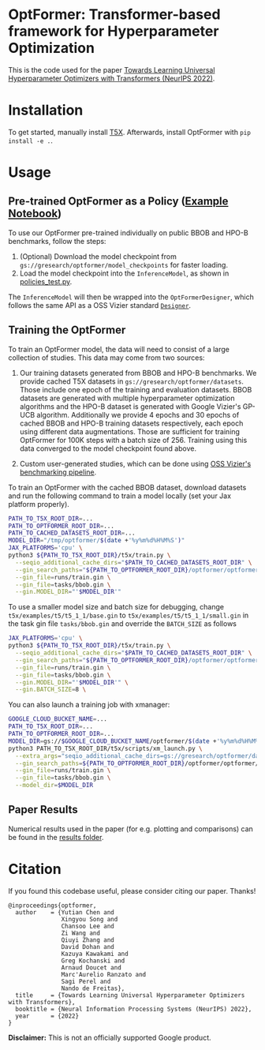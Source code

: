 # OptFormer: Transformer-based framework for Hyperparameter Optimization
This is the code used for the paper [Towards Learning Universal Hyperparameter Optimizers with Transformers (NeurIPS 2022)](https://arxiv.org/abs/2205.13320).

# Installation
To get started, manually install [T5X](https://github.com/google-research/t5x). Afterwards, install OptFormer with ``pip install -e .``.

# Usage

## Pre-trained OptFormer as a Policy ([Example Notebook](https://github.com/google-research/optformer/blob/main/optformer/notebooks/OptFormer_inference.ipynb))
To use our OptFormer pre-trained individually on public BBOB and HPO-B benchmarks, follow the steps:

1. (Optional) Download the model checkpoint from `gs://gresearch/optformer/model_checkpoints` for faster loading.
2. Load the model checkpoint into the `InferenceModel`, as shown in [policies_test.py](https://github.com/google-research/optformer/blob/main/optformer/t5x/policies.py).

The `InferenceModel` will then be wrapped into the `OptFormerDesigner`, which follows the same API as a OSS Vizier standard [`Designer`](https://oss-vizier.readthedocs.io/en/latest/guides/developer/writing_algorithms.html).

## Training the OptFormer
To train an OptFormer model, the data will need to consist of a large collection of studies. This data may come from two sources:

1. Our training datasets generated from BBOB and HPO-B benchmarks. We provide cached T5X datasets in `gs://gresearch/optformer/datasets`. Those include one epoch of the training and evaluation datasets. BBOB datasets are generated with multiple hyperparameter optimization algorithms and the HPO-B dataset is generated with Google Vizier's GP-UCB algorithm. Additionally we provide 4 epochs and 30 epochs of cached BBOB and HPO-B training datasets respectively, each epoch using different data augmentations. Those are sufficient for training OptFormer for 100K steps with a batch size of 256. Training using this data converged to the model checkpoint found above.

2. Custom user-generated studies, which can be done using [OSS Vizier's benchmarking pipeline](https://oss-vizier.readthedocs.io/en/latest/guides/index.html#for-benchmarking).

To train an OptFormer with the cached BBOB dataset, download datasets and run the following command to train a model locally (set your Jax platform properly).

```sh
PATH_TO_T5X_ROOT_DIR=...
PATH_TO_OPTFORMER_ROOT_DIR=...
PATH_TO_CACHED_DATASETS_ROOT_DIR=...
MODEL_DIR="/tmp/optformer/$(date +'%y%m%d%H%M%S')"
JAX_PLATFORMS='cpu' \
python3 ${PATH_TO_T5X_ROOT_DIR}/t5x/train.py \
  --seqio_additional_cache_dirs="$PATH_TO_CACHED_DATASETS_ROOT_DIR" \
  --gin_search_paths="${PATH_TO_OPTFORMER_ROOT_DIR}/optformer/optformer/t5x/configs" \
  --gin_file=runs/train.gin \
  --gin_file=tasks/bbob.gin \
  --gin.MODEL_DIR="'$MODEL_DIR'"
```

To use a smaller model size and batch size for debugging, change `t5x/examples/t5/t5_1_1/base.gin` to `t5x/examples/t5/t5_1_1/small.gin` in the task gin file `tasks/bbob.gin` and override the `BATCH_SIZE` as follows

```sh
JAX_PLATFORMS='cpu' \
python3 ${PATH_TO_T5X_ROOT_DIR}/t5x/train.py \
  --seqio_additional_cache_dirs="$PATH_TO_CACHED_DATASETS_ROOT_DIR" \
  --gin_search_paths="${PATH_TO_OPTFORMER_ROOT_DIR}/optformer/optformer/t5x/configs" \
  --gin_file=runs/train.gin \
  --gin_file=tasks/bbob.gin \
  --gin.MODEL_DIR="'$MODEL_DIR'" \
  --gin.BATCH_SIZE=8 \
```

You can also launch a training job with xmanager:

```sh
GOOGLE_CLOUD_BUCKET_NAME=...
PATH_TO_T5X_ROOT_DIR=...
PATH_TO_OPTFORMER_ROOT_DIR=...
MODEL_DIR=gs://$GOOGLE_CLOUD_BUCKET_NAME/optformer/$(date +'%y%m%d%H%M%S')
python3 PATH_TO_T5X_ROOT_DIR/t5x/scripts/xm_launch.py \
  --extra_args="seqio_additional_cache_dirs=gs://gresearch/optformer/datasets" \
  --gin_search_paths=${PATH_TO_OPTFORMER_ROOT_DIR}/optformer/optformer/t5x/configs \
  --gin_file=runs/train.gin \
  --gin_file=tasks/bbob.gin \
  --model_dir=$MODEL_DIR
```

## Paper Results
Numerical results used in the paper (for e.g. plotting and comparisons) can be found in the [results folder](https://github.com/google-research/optformer/tree/main/optformer/results).

# Citation
If you found this codebase useful, please consider citing our paper. Thanks!

```
@inproceedings{optformer,
  author    = {Yutian Chen and
               Xingyou Song and
               Chansoo Lee and
               Zi Wang and
               Qiuyi Zhang and
               David Dohan and
               Kazuya Kawakami and
               Greg Kochanski and
               Arnaud Doucet and
               Marc'Aurelio Ranzato and
               Sagi Perel and
               Nando de Freitas},
  title     = {Towards Learning Universal Hyperparameter Optimizers with Transformers},
  booktitle = {Neural Information Processing Systems (NeurIPS) 2022},
  year      = {2022}
}
```

**Disclaimer:** This is not an officially supported Google product.
